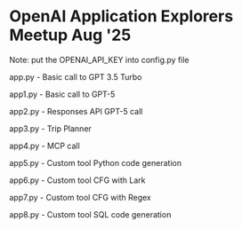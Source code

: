 # OpenAI Application Explorers Meetup Aug '25

Note: put the OPENAI_API_KEY into config.py file

app.py - Basic call to GPT 3.5 Turbo

app1.py - Basic call to GPT-5

app2.py - Responses API GPT-5 call

app3.py - Trip Planner

app4.py - MCP call

app5.py - Custom tool Python code generation

app6.py - Custom tool CFG with Lark 

app7.py - Custom tool CFG with Regex

app8.py - Custom tool SQL code generation
